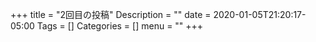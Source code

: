 +++
title = "2回目の投稿"
Description = ""
date = 2020-01-05T21:20:17-05:00
Tags = []
Categories = []
menu = ""
+++
